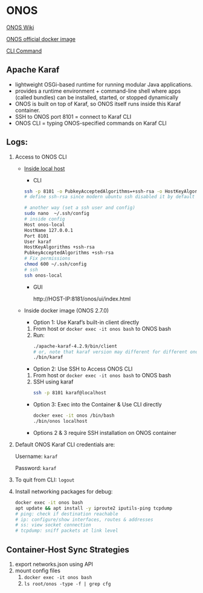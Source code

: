 # ONOS
[ONOS Wiki](https://wiki.onosproject.org/)

[ONOS official docker image](https://hub.docker.com/r/onosproject/onos)

[CLI Command](https://wiki.onosproject.org/display/ONOS/Appendix+A+%3A+CLI+commands)
## Apache Karaf
- lightweight OSGi-based runtime for running modular Java applications.
- provides a runtime environment + command-line shell where apps (called bundles) can be installed, started, or stopped dynamically
- ONOS is built on top of Karaf, so ONOS itself runs inside this Karaf container.
- SSH to ONOS port 8101 = connect to Karaf CLI
- ONOS CLI = typing ONOS-specified commands on Karaf CLI

## Logs:
1. Access to ONOS CLI
    - [Inside local host](https://wiki.onosproject.org/display/ONOS/Accessing+the+CLI+and+GUI) 
        - CLI
        ```bash
        ssh -p 8101 -o PubkeyAcceptedAlgorithms=+ssh-rsa -o HostKeyAlgorithms=+ssh-rsa karaf@localhost
        # define ssh-rsa since modern ubuntu ssh disabled it by default

        # another way (set a ssh user and config)
        sudo nano  ~/.ssh/config
        # inside config
        Host onos-local
        HostName 127.0.0.1
        Port 8101
        User karaf
        HostKeyAlgorithms +ssh-rsa
        PubkeyAcceptedAlgorithms +ssh-rsa
        # Fix permissions
        chmod 600 ~/.ssh/config
        # ssh 
        ssh onos-local
        ```
        - GUI
            
            http://HOST-IP:8181/onos/ui/index.html
        
        
    - Inside docker image (ONOS 2.7.0)
        - Option 1: Use Karaf’s built-in client directly
        1. From host or `docker exec -it onos bash` to ONOS bash
        2. Run:
            ```bash
            ./apache-karaf-4.2.9/bin/client
            # or, note that karaf version may different for different onos version
            ./bin/karaf

            ```
        - Option 2: Use SSH to Access ONOS CLI
        1. From host or `docker exec -it onos bash` to ONOS bash
        2. SSH using karaf
            ```bash
            ssh -p 8101 karaf@localhost
            ```

        - Option 3: Exec into the Container & Use CLI directly
            ```bash
            docker exec -it onos /bin/bash
            ./bin/onos localhost
            ```
        - Options 2 & 3 require SSH installation on ONOS container

2. Default ONOS Karaf CLI credentials are:

    Username: `karaf`

    Password: `karaf`

3. To quit from CLI: `logout`

4. Install networking packages for debug:
    ```bash
    docker exec -it onos bash
    apt update && apt install -y iproute2 iputils-ping tcpdump
    # ping: check if destination reachable
    # ip: configure/show interfaces, routes & addresses
    # ss: view socket connection
    # tcpdump: sniff packets at link level
    ```

## Container-Host Sync Strategies
1. export networks.json using API
2. mount config files
    1. `docker exec -it onos bash`
    2. `ls root/onos -type -f | grep cfg`